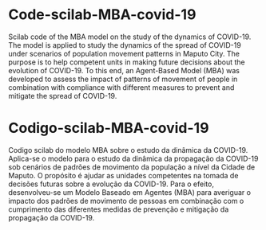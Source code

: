 # Code-scilab-MBA-covid-19
Scilab code of the MBA model on the study of the dynamics of COVID-19.
The model is applied to study the dynamics of the spread of COVID-19 under scenarios of population movement patterns in Maputo City.
  The purpose is to help competent units in making future decisions about the evolution of COVID-19. To this end, an Agent-Based Model (MBA) was developed to assess the impact of patterns of movement of people in combination with compliance with different measures to prevent and mitigate the spread of COVID-19.







# Codigo-scilab-MBA-covid-19
Codigo scilab do modelo MBA sobre o estudo da dinâmica da COVID-19.
Aplica-se o modelo para o  estudo da dinâmica da propagação da COVID-19 sob cenários de padrões de movimento da população a nível da Cidade de Maputo.
 O propósito é  ajudar as unidades competentes na tomada de  decisões futuras sobre a evolução da COVID-19. Para o efeito, desenvolveu-se um Modelo Baseado em Agentes (MBA) para averiguar o impacto dos padrões de movimento de pessoas em combinação com o cumprimento das diferentes medidas de prevenção e mitigação da propagação da COVID-19. 
